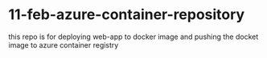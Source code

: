 # 11-feb-azure-container-repository
this repo is for deploying web-app to docker image and pushing the docket image to azure container registry
